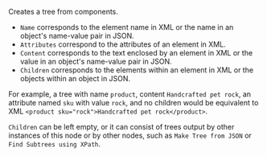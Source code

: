 Creates a tree from components.

   - `Name` corresponds to the element name in XML or the name in an object's name-value pair in JSON.
   - `Attributes` correspond to the attributes of an element in XML.
   - `Content` corresponds to the text enclosed by an element in XML or the value in an object's name-value pair in JSON.
   - `Children` corresponds to the elements within an element in XML or the objects within an object in JSON.

For example, a tree with name `product`, content `Handcrafted pet rock`, an attribute named `sku` with value `rock`, and no children would be equivalent to XML `<product sku="rock">Handcrafted pet rock</product>`.

`Children` can be left empty, or it can consist of trees output by other instances of this node or by other nodes, such as `Make Tree from JSON` or `Find Subtrees using XPath`.
